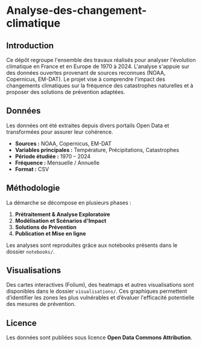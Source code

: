 # Analyse-des-changement-climatique
## Introduction
Ce dépôt regroupe l'ensemble des travaux réalisés pour analyser l'évolution climatique en France et en Europe de 1970 à 2024. L'analyse s'appuie sur des données ouvertes provenant de sources reconnues (NOAA, Copernicus, EM-DAT). Le projet vise à comprendre l'impact des changements climatiques sur la fréquence des catastrophes naturelles et à proposer des solutions de prévention adaptées.

## Données
Les données ont été extraites depuis divers portails Open Data et transformées pour assurer leur cohérence. 
- **Sources :** NOAA, Copernicus, EM-DAT
- **Variables principales :** Température, Précipitations, Catastrophes
- **Période étudiée :** 1970 – 2024
- **Fréquence :** Mensuelle / Annuelle
- **Format :** CSV

## Méthodologie
La démarche se décompose en plusieurs phases :
1. **Prétraitement & Analyse Exploratoire**
2. **Modélisation et Scénarios d'Impact**
3. **Solutions de Prévention**
4. **Publication et Mise en ligne**

Les analyses sont reproduites grâce aux notebooks présents dans le dossier `notebooks/`.

## Visualisations
Des cartes interactives (Folium), des heatmaps et autres visualisations sont disponibles dans le dossier `visualisations/`. Ces graphiques permettent d’identifier les zones les plus vulnérables et d’évaluer l'efficacité potentielle des mesures de prévention.

## Licence
Les données sont publiées sous licence **Open Data Commons Attribution**.
